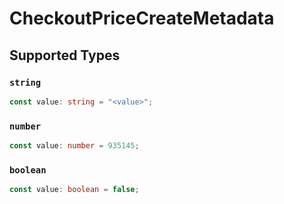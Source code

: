 # CheckoutPriceCreateMetadata


## Supported Types

### `string`

```typescript
const value: string = "<value>";
```

### `number`

```typescript
const value: number = 935145;
```

### `boolean`

```typescript
const value: boolean = false;
```

